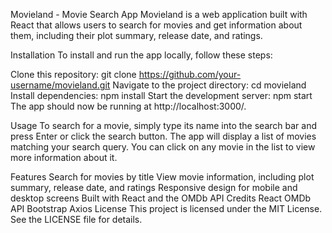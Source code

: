 Movieland - Movie Search App
Movieland is a web application built with React that allows users to search for movies and get information about them, including their plot summary, release date, and ratings.

Installation
To install and run the app locally, follow these steps:

Clone this repository: git clone https://github.com/your-username/movieland.git
Navigate to the project directory: cd movieland
Install dependencies: npm install
Start the development server: npm start
The app should now be running at http://localhost:3000/.

Usage
To search for a movie, simply type its name into the search bar and press Enter or click the search button. The app will display a list of movies matching your search query. You can click on any movie in the list to view more information about it.

Features
Search for movies by title
View movie information, including plot summary, release date, and ratings
Responsive design for mobile and desktop screens
Built with React and the OMDb API
Credits
React
OMDb API
Bootstrap
Axios
License
This project is licensed under the MIT License. See the LICENSE file for details.
